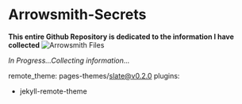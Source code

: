 # Arrowsmith-Secrets

**This entire Github Repository is dedicated to the information I have collected**
![Arrowsmith Files](https://user-images.githubusercontent.com/122270718/212062483-00040817-08e6-43bc-9b40-55b9064ae697.png)

*In Progress...Collecting information...*

remote_theme: pages-themes/slate@v0.2.0
plugins:
- jekyll-remote-theme
